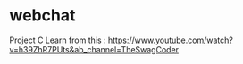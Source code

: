 # webchat
 
Project C
Learn from this : https://www.youtube.com/watch?v=h39ZhR7PUts&ab_channel=TheSwagCoder